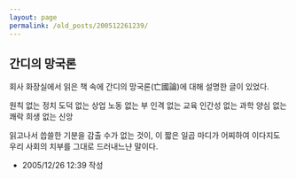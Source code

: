 ```yaml
---
layout: page
permalink: /old_posts/200512261239/
---
```


## 간디의 망국론

회사 화장실에서 읽은 책 속에 간디의 망국론(亡國論)에 대해 설명한 글이 있었다.

원칙 없는 정치
도덕 없는 상업
노동 없는 부
인격 없는 교육
인간성 없는 과학
양심 없는 쾌락
희생 없는 신앙

읽고나서 씁쓸한 기분을 감출 수가 없는 것이, 이 짧은 일곱 마디가 어찌하여 이다지도 우리 사회의 치부를 그대로 드러내느냔 말이다.





- 2005/12/26 12:39 작성